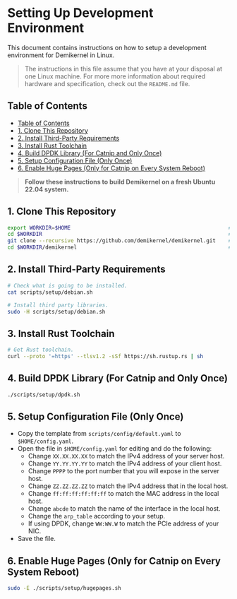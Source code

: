# Setting Up Development Environment

This document contains instructions on how to setup a development environment
for Demikernel in Linux.

> The instructions in this file assume that you have at your disposal at one
Linux machine. For more more information about required hardware and
specification, check out the `README.md` file.

## Table of Contents

- [Table of Contents](#table-of-contents)
- [1. Clone This Repository](#1-clone-this-repository)
- [2. Install Third-Party Requirements](#2-install-third-party-requirements)
- [3. Install Rust Toolchain](#3-install-rust-toolchain)
- [4. Build DPDK Library (For Catnip and Only Once)](#4-build-dpdk-library-for-catnip-and-only-once)
- [5. Setup Configuration File (Only Once)](#5-setup-configuration-file-only-once)
- [6. Enable Huge Pages (Only for Catnip on Every System Reboot)](#6-enable-huge-pages-only-for-catnip-on-every-system-reboot)


> **Follow these instructions to build Demikernel on a fresh Ubuntu 22.04 system.**

## 1. Clone This Repository

```bash
export WORKDIR=$HOME                                                  # Change this to whatever you want.
cd $WORKDIR                                                           # Switch to working directory.
git clone --recursive https://github.com/demikernel/demikernel.git    # Recursive clone.
cd $WORKDIR/demikernel                                                # Switch to repository's source tree.
```

## 2. Install Third-Party Requirements

```bash
# Check what is going to be installed.
cat scripts/setup/debian.sh

# Install third party libraries.
sudo -H scripts/setup/debian.sh
```

## 3. Install Rust Toolchain

```bash
# Get Rust toolchain.
curl --proto '=https' --tlsv1.2 -sSf https://sh.rustup.rs | sh
```

## 4. Build DPDK Library (For Catnip and Only Once)

```bash
./scripts/setup/dpdk.sh
```

## 5. Setup Configuration File (Only Once)

- Copy the template from `scripts/config/default.yaml` to `$HOME/config.yaml`.
- Open the file in `$HOME/config.yaml` for editing and do the following:
  - Change `XX.XX.XX.XX` to match the IPv4 address of your server host.
  - Change `YY.YY.YY.YY` to match the IPv4 address of your client host.
  - Change `PPPP` to the port number that you will expose in the server host.
  - Change `ZZ.ZZ.ZZ.ZZ` to match the IPv4 address that in the local host.
  - Change `ff:ff:ff:ff:ff:ff` to match the MAC address in the local host.
  - Change `abcde` to match the name of the interface in the local host.
  - Change the `arp_table` according to your setup.
  - If using DPDK, change `WW:WW.W` to match the PCIe address of your NIC.
- Save the file.

## 6. Enable Huge Pages (Only for Catnip on Every System Reboot)

```bash
sudo -E ./scripts/setup/hugepages.sh
```
